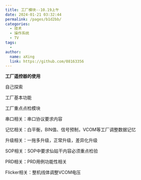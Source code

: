 ```yaml
---
title: 工厂模块--10.19上午
date: 2024-01-21 03:32:44
permalink: /pages/b1d2bb/
categories:
  - 技术
  - 操作系统
  - TV
tags:
  - 
author: 
  name: aXing
  link: https://github.com/08163356
---
```

**工厂遥控器的使用**

自己探索

工厂基本功能

工厂重点点检模块

串口相关：串口协议要求内容

记忆相关：白平衡，BIN值、信号预制，VCOM等工厂调整数据记忆

升级相关：一拖多升级，正常升级，差异化升级 

SOP相关：SOP中要求仙姑干内容必须重点检验
<!-- more -->

PRD相关：PRD用例功能性相关

Flicker相关：整机线体调整VCOM电压